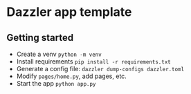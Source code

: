 # Dazzler app template

## Getting started

- Create a venv `python -m venv`
- Install requirements `pip install -r requirements.txt`
- Generate a config file: `dazzler dump-configs dazzler.toml`
- Modify `pages/home.py`, add pages, etc.
- Start the app `python app.py`
